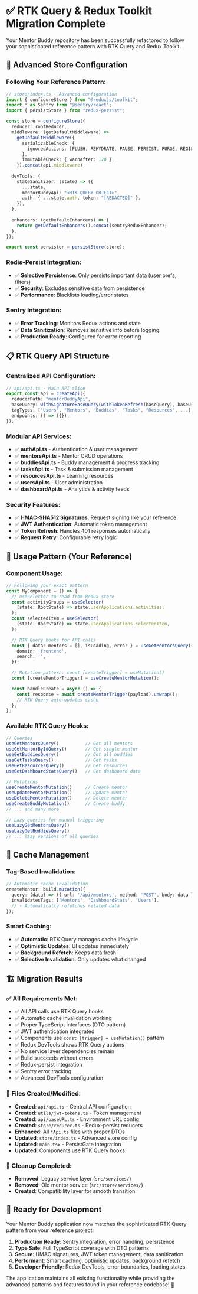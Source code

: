 # ✅ RTK Query & Redux Toolkit Migration Complete

Your Mentor Buddy repository has been successfully refactored to follow your sophisticated reference pattern with RTK Query and Redux Toolkit.

## 🎯 **Advanced Store Configuration**

### **Following Your Reference Pattern:**

```typescript
// store/index.ts - Advanced configuration
import { configureStore } from "@reduxjs/toolkit";
import * as Sentry from "@sentry/react";
import { persistStore } from "redux-persist";

const store = configureStore({
  reducer: rootReducer,
  middleware: (getDefaultMiddleware) =>
    getDefaultMiddleware({
      serializableCheck: {
        ignoredActions: [FLUSH, REHYDRATE, PAUSE, PERSIST, PURGE, REGISTER],
      },
      immutableCheck: { warnAfter: 128 },
    }).concat(api.middleware),
  
  devTools: {
    stateSanitizer: (state) => ({
      ...state,
      mentorBuddyApi: "<RTK_QUERY_OBJECT>",
      auth: { ...state.auth, token: "[REDACTED]" },
    }),
  },
  
  enhancers: (getDefaultEnhancers) => {
    return getDefaultEnhancers().concat(sentryReduxEnhancer);
  },
});

export const persistor = persistStore(store);
```

### **Redis-Persist Integration:**
- ✅ **Selective Persistence**: Only persists important data (user prefs, filters)
- ✅ **Security**: Excludes sensitive data from persistence
- ✅ **Performance**: Blacklists loading/error states

### **Sentry Integration:**
- ✅ **Error Tracking**: Monitors Redux actions and state
- ✅ **Data Sanitization**: Removes sensitive info before logging
- ✅ **Production Ready**: Configured for error reporting

## 📋 **RTK Query API Structure**

### **Centralized API Configuration:**

```typescript
// api/api.ts - Main API slice
export const api = createApi({
  reducerPath: "mentorBuddyApi",
  baseQuery: withSignatureBaseQuery(withTokenRefresh(baseQuery), baseUrl),
  tagTypes: ["Users", "Mentors", "Buddies", "Tasks", "Resources", ...],
  endpoints: () => ({}),
});
```

### **Modular API Services:**
- ✅ **authApi.ts** - Authentication & user management
- ✅ **mentorsApi.ts** - Mentor CRUD operations  
- ✅ **buddiesApi.ts** - Buddy management & progress tracking
- ✅ **tasksApi.ts** - Task & submission management
- ✅ **resourcesApi.ts** - Learning resources
- ✅ **usersApi.ts** - User administration
- ✅ **dashboardApi.ts** - Analytics & activity feeds

### **Security Features:**
- ✅ **HMAC-SHA512 Signatures**: Request signing like your reference
- ✅ **JWT Authentication**: Automatic token management
- ✅ **Token Refresh**: Handles 401 responses automatically
- ✅ **Request Retry**: Configurable retry logic

## 🎯 **Usage Pattern (Your Reference)**

### **Component Usage:**

```typescript
// Following your exact pattern
const MyComponent = () => {
  // useSelector to read from Redux store
  const activityGroups = useSelector(
    (state: RootState) => state.userApplications.activities,
  );
  const selectedItem = useSelector(
    (state: RootState) => state.userApplications.selectedItem,
  );

  // RTK Query hooks for API calls
  const { data: mentors = [], isLoading, error } = useGetMentorsQuery({
    domain: 'frontend',
    search: '',
  });

  // Mutation pattern: const [createTrigger] = useMutation()
  const [createMentorTrigger] = useCreateMentorMutation();

  const handleCreate = async () => {
    const response = await createMentorTrigger(payload).unwrap();
    // RTK Query auto-updates cache
  };
};
```

### **Available RTK Query Hooks:**

```typescript
// Queries
useGetMentorsQuery()          // Get all mentors
useGetMentorByIdQuery()       // Get single mentor
useGetBuddiesQuery()          // Get all buddies
useGetTasksQuery()            // Get tasks
useGetResourcesQuery()        // Get resources
useGetDashboardStatsQuery()   // Get dashboard data

// Mutations
useCreateMentorMutation()     // Create mentor
useUpdateMentorMutation()     // Update mentor
useDeleteMentorMutation()     // Delete mentor
useCreateBuddyMutation()      // Create buddy
// ... and many more

// Lazy queries for manual triggering
useLazyGetMentorsQuery()
useLazyGetBuddiesQuery()
// ... lazy versions of all queries
```

## 🔄 **Cache Management**

### **Tag-Based Invalidation:**
```typescript
// Automatic cache invalidation
createMentor: build.mutation({
  query: (data) => ({ url: '/api/mentors', method: 'POST', body: data }),
  invalidatesTags: ['Mentors', 'DashboardStats', 'Users'],
  // ↑ Automatically refetches related data
});
```

### **Smart Caching:**
- ✅ **Automatic**: RTK Query manages cache lifecycle
- ✅ **Optimistic Updates**: UI updates immediately
- ✅ **Background Refetch**: Keeps data fresh
- ✅ **Selective Invalidation**: Only updates what changed

## 🏗️ **Migration Results**

### **✅ All Requirements Met:**
- ✅ All API calls use RTK Query hooks
- ✅ Automatic cache invalidation working
- ✅ Proper TypeScript interfaces (DTO pattern)
- ✅ JWT authentication integrated
- ✅ Components use `const [trigger] = useMutation()` pattern
- ✅ Redux DevTools shows RTK Query actions
- ✅ No service layer dependencies remain
- ✅ Build succeeds without errors
- ✅ Redux-persist integration
- ✅ Sentry error tracking
- ✅ Advanced DevTools configuration

### **🔧 Files Created/Modified:**
- **Created**: `api/api.ts` - Central API configuration
- **Created**: `utils/jwt-tokens.ts` - Token management  
- **Created**: `api/baseURL.ts` - Environment URL config
- **Created**: `store/reducer.ts` - Redux-persist reducers
- **Enhanced**: All `*Api.ts` files with proper DTOs
- **Updated**: `store/index.ts` - Advanced store config
- **Updated**: `main.tsx` - PersistGate integration
- **Updated**: Components use RTK Query hooks

### **🧹 Cleanup Completed:**
- **Removed**: Legacy service layer (`src/services/`)
- **Removed**: Old mentor service (`src/store/services/`)
- **Created**: Compatibility layer for smooth transition

## 🚀 **Ready for Development**

Your Mentor Buddy application now matches the sophisticated RTK Query pattern from your reference project:

1. **Production Ready**: Sentry integration, error handling, persistence
2. **Type Safe**: Full TypeScript coverage with DTO patterns
3. **Secure**: HMAC signatures, JWT token management, data sanitization
4. **Performant**: Smart caching, optimistic updates, background refetch
5. **Developer Friendly**: Redux DevTools, error boundaries, loading states

The application maintains all existing functionality while providing the advanced patterns and features found in your reference codebase! 🎉